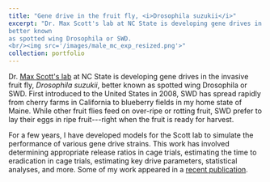 ```yaml
---
title: "Gene drive in the fruit fly, <i>Drosophila suzukii</i>"
excerpt: "Dr. Max Scott's lab at NC State is developing gene drives in the invasive fruit fly, <i>Drosophila suzukii</i>, 
better known
as spotted wing Drosophila or SWD.
<br/><img src='/images/male_mc_exp_resized.png'>"
collection: portfolio
---
```


Dr.
<a href="https://maxscottlab.wordpress.ncsu.edu/" target="_blank"  rel="noopener noreferrer">Max Scott's lab</a>
 at NC State is developing gene drives in the invasive fruit fly, <i>Drosophila suzukii</i>, 
better known
as spotted wing Drosophila or SWD. First introduced to the United States in 2008, SWD has spread rapidly from 
cherry farms in California to blueberry fields in my home state of Maine. 
While other fruit flies feed on over-ripe or rotting fruit, 
SWD prefer to lay their eggs in ripe fruit---right when the fruit is ready for harvest.

For a few years, I have developed models for the Scott lab to simulate the performance of 
various gene drive strains. This work has involved determining appropriate release ratios in cage trials, 
estimating the time to eradication in cage trials, estimating key drive parameters, statistical analyses, and more.
Some of my work appeared in a 
<a href="https://www.pnas.org/doi/full/10.1073/pnas.2301525120" target="_blank"  rel="noopener noreferrer">recent publication</a>.  


